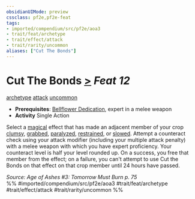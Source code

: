 ```yaml
---
obsidianUIMode: preview
cssclass: pf2e,pf2e-feat
tags:
- imported/compendium/src/pf2e/aoa3
- trait/feat/archetype
- trait/effect/attack
- trait/rarity/uncommon
aliases: ["Cut The Bonds"]
---
```

# Cut The Bonds  [>](chapter-9-playing-the-game.md#Actions "Single Action") *Feat 12*  
[archetype](archetype.md)  [attack](attack.md)  [uncommon](uncommon.md)  

- **Prerequisites**: [Bellflower Dedication](bellflower-dedication-aoa3.md), expert in a melee weapon
- **Activity** Single Action

Select a [magical](magical.md) effect that has made an adjacent member of your crop [clumsy](conditions.md#Clumsy), [grabbed](conditions.md#Grabbed), [paralyzed](conditions.md#Paralyzed), [restrained](conditions.md#Restrained), or [slowed](conditions.md#Slowed). Attempt a counteract check using your attack modifier (including your multiple attack penalty) with a melee weapon with which you have expert proficiency. Your counteract level is half your level rounded up. On a success, you free that member from the effect; on a failure, you can't attempt to use Cut the Bonds on that effect on that crop member until 24 hours have passed.

*Source: Age of Ashes #3: Tomorrow Must Burn p. 75*  
%% #imported/compendium/src/pf2e/aoa3 #trait/feat/archetype #trait/effect/attack #trait/rarity/uncommon %%